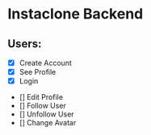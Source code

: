 # Instaclone Backend

## Users:
- [x] Create Account
- [x] See Profile
- [x] Login
- [] Edit Profile
- [] Follow User
- [] Unfollow User
- [] Change Avatar